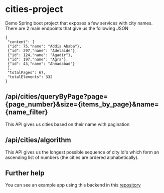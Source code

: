 # cities-project

Demo Spring boot project that exposes a few services with city names. There are 2 main endpoints that give us the following JSON

```
{
 "content": [
 {"id": 75,"name": "Addis Ababa"},
 {"id": 297,"name": "Adelaide"},
 {"id": 124,"name": "Agadir"},
 {"id": 197,"name": "Agra"}, 
 {"id": 43,"name": "Ahmadabad"}
 ],
 "totalPages": 67,
 "totalElements": 332
}
```

## /api/cities/queryByPage?page={page_number}&size={items_by_page}&name={name_filter}

This API gives us cities based on their name with pagination


## /api/cities/algorithm

This API gives us  the longest possible sequence of city Id's which form an ascending list of numbers (the cities are ordered alphabetically).


## Further help

You can see an example app using this backend in this [repository](https://github.com/vijaypsv/cities-app)
